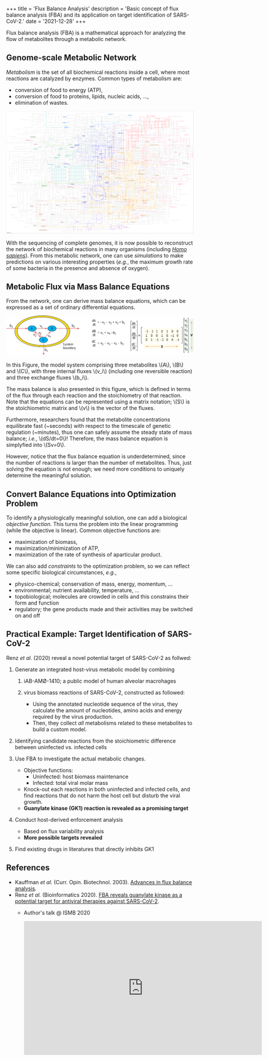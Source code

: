 +++
title = 'Flux Balance Analysis'
description = 'Basic concept of flux balance analysis (FBA) and its application on target identification of SARS-CoV-2.'
date = '2021-12-28'
+++

Flux balance analysis (FBA) is a mathematical approach for analyzing the flow of metabolites through a metabolic
network.

<!-- more -->

## Genome-scale Metabolic Network

*Metabolism* is the set of all biochemical reactions inside a cell, where most reactions are catalyzed by enzymes.
Common types of metabolism are:

- conversion of food to energy (ATP),
- conversion of food to proteins, lipids, nucleic acids, ...,
- elimination of wastes.

![Metabolic network of *E. coli* from KEGG](eco01100.png)

With the sequencing of complete genomes, it is now possible to reconstruct the network of biochemical reactions in many
organisms (including [*Homo sapiens*][kegg]). From this metabolic network, one can use *simulations* to make
predictions on various interesting properties (*e.g.*, the maximum growth rate of some bacteria in the presence and
absence of oxygen).

## Metabolic Flux via Mass Balance Equations

From the network, one can derive mass balance equations, which can be expressed as a set of ordinary differential
equations.

![A simple model system and corresponding mass balance equations](g13184.png)

In this Figure, the model system comprising three metabolites \\(A\\), \\(B\\) and \\(C\\), with three internal fluxes
\\(v_i\\) (including one reversible reaction) and three exchange fluxes \\(b_i\\).

The mass balance is also presented in this figure, which is defined in terms of the flux through each reaction and the
stoichiometry of that reaction. Note that the equations can be represented using a matrix notation; \\(S\\) is the
stoichiometric matrix and \\(v\\) is the vector of the fluxes.

Furthermore, researchers found that the metabolite concentrations equilibrate fast (~seconds) with respect to the
timescale of genetic regulation (~minutes), thus one can safely assume the steady state of mass balance; *i.e.*,
\\(dS/dt=0\\)! Therefore, the mass balance equation is simplyfied into \\(Sv=0\\).

However, notice that the flux balance equation is underdetermined, since the number of reactions is larger than the
number of metabolites. Thus, just solving the equation is not enough; we need more conditions to uniquely determine the
meaningful solution.

## Convert Balance Equations into Optimization Problem

To identify a physiologically meaningful solution, one can add a biological *objective function*. This turns the
problem into the linear programming (while the objective is linear). Common objective functions are:

- maximization of biomass,
- maximization/minimization of ATP,
- maximization of the rate of synthesis of aparticular product.

We can also add *constraints* to the optimization problem, so we can reflect some specific biological circumstances,
*e.g.*,

- physico-chemical; conservation of mass, energy, momentum, ...
- environmental; nutrient availability, temperature, ...
- topobiological; molecules are crowded in cells and this constrains their form and function
- regulatory; the gene products made and their activities may be switched on and off

## Practical Example: Target Identification of SARS-CoV-2

Renz *et al.* (2020) reveal a novel potential target of SARS-CoV-2 as follwed:

1. Generate an integrated host-virus metabolic model by combining

   1. iAB-AMØ-1410; a public model of human alveolar macrohages
   2. virus biomass reactions of SARS-CoV-2, constructed as followed:

      - Using the annotated nucleotide sequence of the virus, they calculate the amount of nucleotides, amino acids and
        energy required by the virus production.
      - Then, they collect *all* metabolisms related to these metabolites to build a custom model.

2. Identifying candidate reactions from the stoichiometric difference between uninfected vs. infected cells
3. Use FBA to investigate the actual metabolic changes.

   - Objective functions:
     - Uninfected: host biomass maintenance
     - Infected: total viral molar mass
   - Knock-out each reactions in both uninfected and infected cells, and find reactions that do not harm the host cell
     but disturb the viral growth.
   - **Guanylate kinase (GK1) reaction is revealed as a promising target**

4. Conduct host-derived enforcement analysis

   - Based on flux variability analysis
   - **More possible targets revealed**

5. Find existing drugs in literatures that directly inhibits GK1

## References

- Kauffman *et al.* (Curr. Opin. Biotechnol. 2003). [Advances in flux balance analysis][fba].
- Renz *et al.* (Bioinformatics 2020).
  [FBA reveals guanylate kinase as a potential target for antiviral therapies against SARS-CoV-2][covid19].
  - Author's talk @ ISMB 2020

    <div class="image is-16by9">
      <iframe class="has-ratio" width="640" height="360" src="https://www.youtube.com/embed/N6QAl6_u6sM" frameborder="0" allowfullscreen></iframe>
    </div>

[kegg]:
https://www.genome.jp/kegg-bin/show_pathway?hsa01100+M00076
[fba]:
https://doi.org/10.1016/j.copbio.2003.08.001
[covid19]:
https://doi.org/10.1093/bioinformatics/btaa813
